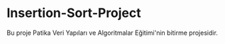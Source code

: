 # Insertion-Sort-Project
Bu proje Patika Veri Yapıları ve Algoritmalar Eğitimi'nin bitirme projesidir.
